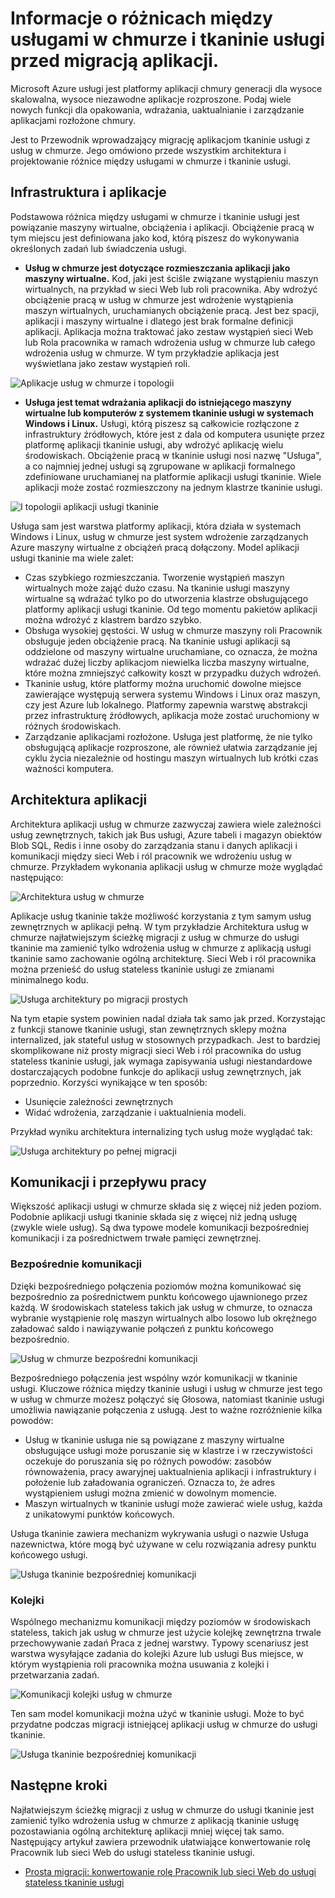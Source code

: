 <properties
   pageTitle="Różnice między usługami w chmurze i tkaninie usługi | Microsoft Azure"
   description="Omówienie migracji aplikacjom tkaninie usługi z usług w chmurze."
   services="service-fabric"
   documentationCenter=".net"
   authors="vturecek"
   manager="timlt"
   editor=""/>

<tags
   ms.service="service-fabric"
   ms.devlang="dotNet"
   ms.topic="article"
   ms.tgt_pltfrm="NA"
   ms.workload="NA"
   ms.date="10/19/2016"
   ms.author="vturecek"/>

# <a name="learn-about-the-differences-between-cloud-services-and-service-fabric-before-migrating-applications"></a>Informacje o różnicach między usługami w chmurze i tkaninie usługi przed migracją aplikacji.
Microsoft Azure usługi jest platformy aplikacji chmury generacji dla wysoce skalowalna, wysoce niezawodne aplikacje rozproszone. Podaj wiele nowych funkcji dla opakowania, wdrażania, uaktualnianie i zarządzanie aplikacjami rozłożone chmury. 

Jest to Przewodnik wprowadzający migrację aplikacjom tkaninie usługi z usług w chmurze. Jego omówiono przede wszystkim architektura i projektowanie różnice między usługami w chmurze i tkaninie usługi.
 
## <a name="applications-and-infrastructure"></a>Infrastruktura i aplikacje

Podstawowa różnica między usługami w chmurze i tkaninie usługi jest powiązanie maszyny wirtualne, obciążenia i aplikacji. Obciążenie pracą w tym miejscu jest definiowana jako kod, którą piszesz do wykonywania określonych zadań lub świadczenia usługi.
 
 - **Usług w chmurze jest dotyczące rozmieszczania aplikacji jako maszyny wirtualne.** Kod, jaki jest ściśle związane wystąpieniu maszyn wirtualnych, na przykład w sieci Web lub roli pracownika. Aby wdrożyć obciążenie pracą w usług w chmurze jest wdrożenie wystąpienia maszyn wirtualnych, uruchamianych obciążenie pracą. Jest bez spacji, aplikacji i maszyny wirtualne i dlatego jest brak formalne definicji aplikacji. Aplikacja można traktować jako zestaw wystąpień sieci Web lub Rola pracownika w ramach wdrożenia usług w chmurze lub całego wdrożenia usług w chmurze. W tym przykładzie aplikacja jest wyświetlana jako zestaw wystąpień roli.
 
![Aplikacje usług w chmurze i topologii][1]

 - **Usługa jest temat wdrażania aplikacji do istniejącego maszyny wirtualne lub komputerów z systemem tkaninie usługi w systemach Windows i Linux.** Usługi, którą piszesz są całkowicie rozłączone z infrastruktury źródłowych, które jest z dala od komputera usunięte przez platformę aplikacji tkaninie usługi, aby wdrożyć aplikację wielu środowiskach. Obciążenie pracą w tkaninie usługi nosi nazwę "Usługa", a co najmniej jednej usługi są zgrupowane w aplikacji formalnego zdefiniowane uruchamianej na platformie aplikacji usługi tkaninie. Wiele aplikacji może zostać rozmieszczony na jednym klastrze tkaninie usługi.
 
![I topologii aplikacji usługi tkaninie][2]
 
Usługa sam jest warstwa platformy aplikacji, która działa w systemach Windows i Linux, usług w chmurze jest system wdrożenie zarządzanych Azure maszyny wirtualne z obciążeń pracą dołączony.
Model aplikacji usługi tkaninie ma wiele zalet:

 - Czas szybkiego rozmieszczania. Tworzenie wystąpień maszyn wirtualnych może zająć dużo czasu. Na tkaninie usługi maszyny wirtualne są wdrażać tylko po do utworzenia klastrze obsługującego platformy aplikacji usługi tkaninie. Od tego momentu pakietów aplikacji można wdrożyć z klastrem bardzo szybko.
 - Obsługa wysokiej gęstości. W usług w chmurze maszyny roli Pracownik obsługuje jeden obciążenie pracą. Na tkaninie usługi aplikacji są oddzielone od maszyny wirtualne uruchamiane, co oznacza, że można wdrażać dużej liczby aplikacjom niewielka liczba maszyny wirtualne, które można zmniejszyć całkowity koszt w przypadku dużych wdrożeń.
 - Tkaninie usług, które platformy można uruchomić dowolne miejsce zawierające występują serwera systemu Windows i Linux oraz maszyn, czy jest Azure lub lokalnego. Platformy zapewnia warstwę abstrakcji przez infrastrukturę źródłowych, aplikacja może zostać uruchomiony w różnych środowiskach. 
 - Zarządzanie aplikacjami rozłożone. Usługa jest platformę, że nie tylko obsługującą aplikacje rozproszone, ale również ułatwia zarządzanie jej cyklu życia niezależnie od hostingu maszyn wirtualnych lub krótki czas ważności komputera.

## <a name="application-architecture"></a>Architektura aplikacji

Architektura aplikacji usług w chmurze zazwyczaj zawiera wiele zależności usług zewnętrznych, takich jak Bus usługi, Azure tabeli i magazyn obiektów Blob SQL, Redis i inne osoby do zarządzania stanu i danych aplikacji i komunikacji między sieci Web i ról pracownik we wdrożeniu usług w chmurze. Przykładem wykonania aplikacji usług w chmurze może wyglądać następująco:  

![Architektura usług w chmurze][9]

Aplikacje usług tkaninie także możliwość korzystania z tym samym usług zewnętrznych w aplikacji pełną. W tym przykładzie Architektura usług w chmurze najłatwiejszym ścieżkę migracji z usług w chmurze do usługi tkaninie ma zamienić tylko wdrożenia usług w chmurze z aplikacją usługi tkaninie samo zachowanie ogólną architekturę. Sieci Web i ról pracownika można przenieść do usług stateless tkaninie usługi ze zmianami minimalnego kodu.

![Usługa architektury po migracji prostych][10]

Na tym etapie system powinien nadal działa tak samo jak przed. Korzystając z funkcji stanowe tkaninie usługi, stan zewnętrznych sklepy można internalized, jak stateful usług w stosownych przypadkach. Jest to bardziej skomplikowane niż prosty migracji sieci Web i ról pracownika do usług stateless tkaninie usługi, jak wymaga zapisywania usługi niestandardowe dostarczających podobne funkcje do aplikacji usług zewnętrznych, jak poprzednio. Korzyści wynikające w ten sposób: 

 - Usunięcie zależności zewnętrznych 
 - Widać wdrożenia, zarządzanie i uaktualnienia modeli. 
 
Przykład wyniku architektura internalizing tych usług może wyglądać tak:

![Usługa architektury po pełnej migracji][11]

## <a name="communication-and-workflow"></a>Komunikacji i przepływu pracy

Większość aplikacji usługi w chmurze składa się z więcej niż jeden poziom. Podobnie aplikacji usługi tkaninie składa się z więcej niż jedną usługę (zwykle wiele usług). Są dwa typowe modele komunikacji bezpośredniej komunikacji i za pośrednictwem trwałe pamięci zewnętrznej.

### <a name="direct-communication"></a>Bezpośrednie komunikacji

Dzięki bezpośredniego połączenia poziomów można komunikować się bezpośrednio za pośrednictwem punktu końcowego ujawnionego przez każdą. W środowiskach stateless takich jak usług w chmurze, to oznacza wybranie wystąpienie rolę maszyn wirtualnych albo losowo lub okrężnego załadować saldo i nawiązywanie połączeń z punktu końcowego bezpośrednio.

![Usług w chmurze bezpośredni komunikacji][5]

 Bezpośredniego połączenia jest wspólny wzór komunikacji w tkaninie usługi. Kluczowe różnica między tkaninie usługi i usług w chmurze jest tego w usług w chmurze możesz połączyć się Głosowa, natomiast tkaninie usługi umożliwia nawiązanie połączenia z usługą. Jest to ważne rozróżnienie kilka powodów:

 - Usług w tkaninie usługa nie są powiązane z maszyny wirtualne obsługujące usługi może poruszanie się w klastrze i w rzeczywistości oczekuje do poruszania się po różnych powodów: zasobów równoważenia, pracy awaryjnej uaktualnienia aplikacji i infrastruktury i położenie lub załadowania ograniczeń. Oznacza to, że adres wystąpieniem usługi można zmienić w dowolnym momencie. 
 - Maszyn wirtualnych w tkaninie usługi może zawierać wiele usług, każda z unikatowymi punktów końcowych.

Usługa tkaninie zawiera mechanizm wykrywania usługi o nazwie Usługa nazewnictwa, które mogą być używane w celu rozwiązania adresy punktu końcowego usługi. 

![Usługa tkaninie bezpośredniej komunikacji][6]

### <a name="queues"></a>Kolejki

Wspólnego mechanizmu komunikacji między poziomów w środowiskach stateless, takich jak usług w chmurze jest użycie kolejkę zewnętrzna trwale przechowywanie zadań Praca z jednej warstwy. Typowy scenariusz jest warstwa wysyłające zadania do kolejki Azure lub usługi Bus miejsce, w którym wystąpienia roli pracownika można usuwania z kolejki i przetwarzania zadań.

![Komunikacji kolejki usług w chmurze][7]

Ten sam model komunikacji można użyć w tkaninie usługi. Może to być przydatne podczas migracji istniejącej aplikacji usług w chmurze do usługi tkaninie. 

![Usługa tkaninie bezpośredniej komunikacji][8]
 
## <a name="next-steps"></a>Następne kroki

Najłatwiejszym ścieżkę migracji z usług w chmurze do usługi tkaninie jest zamienić tylko wdrożenia usług w chmurze z aplikacją tkaninie usługę pozostawiania ogólną architekturę aplikacji mniej więcej tak samo. Następujący artykuł zawiera przewodnik ułatwiające konwertowanie rolę Pracownik lub sieci Web do usługi stateless tkaninie usługi.

 - [Prosta migracji: konwertowanie rolę Pracownik lub sieci Web do usługi stateless tkaninie usługi](./service-fabric-cloud-services-migration-worker-role-stateless-service.md)

<!--Image references-->
[1]: ./media/service-fabric-cloud-services-migration-differences/topology-cloud-services.png
[2]: ./media/service-fabric-cloud-services-migration-differences/topology-service-fabric.png
[5]: ./media/service-fabric-cloud-services-migration-differences/cloud-service-communication-direct.png
[6]: ./media/service-fabric-cloud-services-migration-differences/service-fabric-communication-direct.png
[7]: ./media/service-fabric-cloud-services-migration-differences/cloud-service-communication-queues.png
[8]: ./media/service-fabric-cloud-services-migration-differences/service-fabric-communication-queues.png
[9]: ./media/service-fabric-cloud-services-migration-differences/cloud-services-architecture.png
[10]: ./media/service-fabric-cloud-services-migration-differences/service-fabric-architecture-simple.png
[11]: ./media/service-fabric-cloud-services-migration-differences/service-fabric-architecture-full.png
